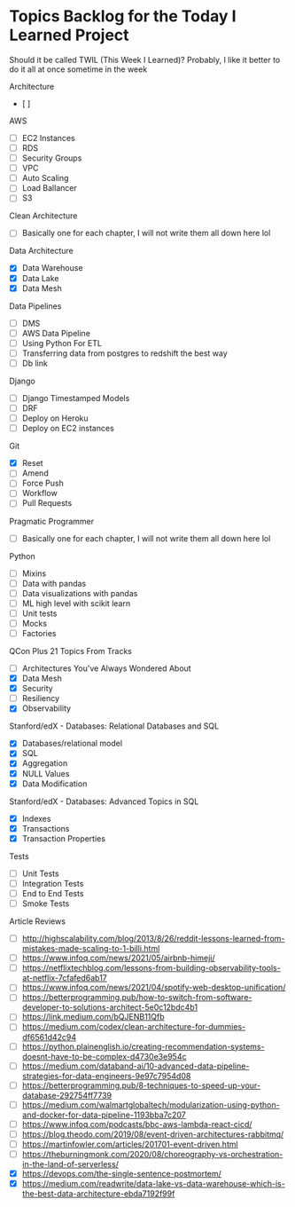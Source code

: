 # Topics Backlog for the Today I Learned Project

Should it be called TWIL (This Week I Learned)? Probably, I like it better to do it all at once sometime in the week

Architecture
- [ ] 

AWS
- [ ] EC2 Instances
- [ ] RDS
- [ ] Security Groups
- [ ] VPC
- [ ] Auto Scaling
- [ ] Load Ballancer
- [ ] S3

Clean Architecture
- [ ] Basically one for each chapter, I will not write them all down here lol

Data Architecture
- [x] Data Warehouse
- [x] Data Lake
- [x] Data Mesh

Data Pipelines
- [ ] DMS
- [ ] AWS Data Pipeline
- [ ] Using Python For ETL
- [ ] Transferring data from postgres to redshift the best way
- [ ] Db link

Django
- [ ] Django Timestamped Models
- [ ] DRF
- [ ] Deploy on Heroku
- [ ] Deploy on EC2 instances

Git
- [x] Reset
- [ ] Amend
- [ ] Force Push
- [ ] Workflow
- [ ] Pull Requests

Pragmatic Programmer
- [ ] Basically one for each chapter, I will not write them all down here lol

Python
- [ ] Mixins
- [ ] Data with pandas
- [ ] Data visualizations with pandas
- [ ] ML high level with scikit learn
- [ ] Unit tests
- [ ] Mocks
- [ ] Factories

QCon Plus 21 Topics From Tracks
- [ ] Architectures You've Always Wondered About
- [x] Data Mesh
- [x] Security
- [ ] Resiliency
- [x] Observability

Stanford/edX - Databases: Relational Databases and SQL
- [x] Databases/relational model
- [x] SQL
- [x] Aggregation
- [x] NULL Values
- [x] Data Modification

Stanford/edX - Databases: Advanced Topics in SQL
- [x] Indexes
- [x] Transactions
- [x] Transaction Properties

Tests
- [ ] Unit Tests
- [ ] Integration Tests
- [ ] End to End Tests
- [ ] Smoke Tests

Article Reviews
- [ ] http://highscalability.com/blog/2013/8/26/reddit-lessons-learned-from-mistakes-made-scaling-to-1-billi.html
- [ ] https://www.infoq.com/news/2021/05/airbnb-himeji/
- [ ] https://netflixtechblog.com/lessons-from-building-observability-tools-at-netflix-7cfafed6ab17
- [ ] https://www.infoq.com/news/2021/04/spotify-web-desktop-unification/
- [ ] https://betterprogramming.pub/how-to-switch-from-software-developer-to-solutions-architect-5e0c12bdc4b1
- [ ] https://link.medium.com/bQJENB11Qfb
- [ ] https://medium.com/codex/clean-architecture-for-dummies-df6561d42c94
- [ ] https://python.plainenglish.io/creating-recommendation-systems-doesnt-have-to-be-complex-d4730e3e954c
- [ ] https://medium.com/databand-ai/10-advanced-data-pipeline-strategies-for-data-engineers-9e97c7954d08
- [ ] https://betterprogramming.pub/8-techniques-to-speed-up-your-database-292754ff7739
- [ ] https://medium.com/walmartglobaltech/modularization-using-python-and-docker-for-data-pipeline-1193bba7c207
- [ ] https://www.infoq.com/podcasts/bbc-aws-lambda-react-cicd/
- [ ] https://blog.theodo.com/2019/08/event-driven-architectures-rabbitmq/
- [ ] https://martinfowler.com/articles/201701-event-driven.html
- [ ] https://theburningmonk.com/2020/08/choreography-vs-orchestration-in-the-land-of-serverless/
- [x] https://devops.com/the-single-sentence-postmortem/
- [x] https://medium.com/readwrite/data-lake-vs-data-warehouse-which-is-the-best-data-architecture-ebda7192f99f
